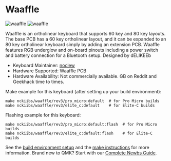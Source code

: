 # Waaffle

![waaffle](https://i.imgur.com/MMIuK9tl.jpg)
![waaffle](https://imgur.com/6IMH4kul.jpg)

Waaffle is an ortholinear keyboard that supports 60 key and 80 key layouts. The base PCB has a 60 key ortholinear layout, and it can be expanded to an 80 key ortholinear keyboard simply by adding an extension PCB. Waaffle features RGB underglow and on-board pinouts including a power switch and battery connection for a Bluetooth setup. Designed by dELIKEEb

* Keyboard Maintainer: [noclew](https://github.com/noclew)
* Hardware Supported: Waaffle PCB
* Hardware Availability: Not commercially available. GB on Reddit and Geekhack time to times. 

Make example for this keyboard (after setting up your build environment):

    make nckiibs/waaffle/rev3/pro_micro:default  # for Pro Micro builds
    make nckiibs/waaffle/rev3/elite_c:default    # for Elite-C builds

Flashing example for this keyboard:

    make nckiibs/waaffle/rev3/pro_micro:default:flash  # for Pro Micro builds
    make nckiibs/waaffle/rev3/elite_c:default:flash    # for Elite-C builds

See the [build environment setup](https://docs.qmk.fm/#/getting_started_build_tools) and the [make instructions](https://docs.qmk.fm/#/getting_started_make_guide) for more information. Brand new to QMK? Start with our [Complete Newbs Guide](https://docs.qmk.fm/#/newbs).
